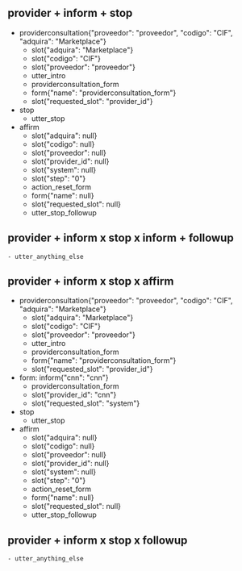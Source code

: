 ## provider + inform + stop
* providerconsultation{"proveedor": "proveedor", "codigo": "CIF", "adquira": "Marketplace"}
    - slot{"adquira": "Marketplace"}
    - slot{"codigo": "CIF"}
    - slot{"proveedor": "proveedor"}
    - utter_intro
    - providerconsultation_form
    - form{"name": "providerconsultation_form"}
    - slot{"requested_slot": "provider_id"}
* stop
    - utter_stop
* affirm
    - slot{"adquira": null}
    - slot{"codigo": null}
    - slot{"proveedor": null}
    - slot{"provider_id": null}
    - slot{"system": null}
    - slot{"step": "0"}
    - action_reset_form
    - form{"name": null}
    - slot{"requested_slot": null}
    - utter_stop_followup

## provider + inform x stop x inform + followup
    - utter_anything_else

## provider + inform x stop x affirm
* providerconsultation{"proveedor": "proveedor", "codigo": "CIF", "adquira": "Marketplace"}
    - slot{"adquira": "Marketplace"}
    - slot{"codigo": "CIF"}
    - slot{"proveedor": "proveedor"}
    - utter_intro
    - providerconsultation_form
    - form{"name": "providerconsultation_form"}
    - slot{"requested_slot": "provider_id"}
* form: inform{"cnn": "cnn"}
    - providerconsultation_form
    - slot{"provider_id": "cnn"}
    - slot{"requested_slot": "system"}
* stop
    - utter_stop
* affirm
    - slot{"adquira": null}
    - slot{"codigo": null}
    - slot{"proveedor": null}
    - slot{"provider_id": null}
    - slot{"system": null}
    - slot{"step": "0"}
    - action_reset_form
    - form{"name": null}
    - slot{"requested_slot": null}
    - utter_stop_followup

## provider + inform x stop x followup
    - utter_anything_else

